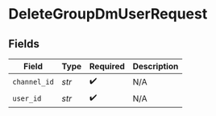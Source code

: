 # DeleteGroupDmUserRequest


## Fields

| Field              | Type               | Required           | Description        |
| ------------------ | ------------------ | ------------------ | ------------------ |
| `channel_id`       | *str*              | :heavy_check_mark: | N/A                |
| `user_id`          | *str*              | :heavy_check_mark: | N/A                |